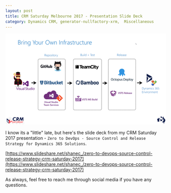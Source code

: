 ```yaml
---
layout: post
title: CRM Saturday Melbourne 2017 - Presentation Slide Deck 
category: Dynamics CRM, generator-nullfactory-xrm,  Miscellaneous
---
```

[![CRM Saturday Melbourne 2017](/images/posts/CrmSatSlideDeck/crm-sat-slide-deck.png)](https://www.slideshare.net/shanec_/zero-to-devops-source-control-release-strategy-crm-saturday-2017)

I know its a "little" late, but here's the slide deck from my CRM Saturday 2017 presentation  - `Zero to DevOps - Source Control and Release Strategy for Dynamics 365 Solutions`. 

<!--excerpt-->

[https://www.slideshare.net/shanec_/zero-to-devops-source-control-release-strategy-crm-saturday-2017](https://www.slideshare.net/shanec_/zero-to-devops-source-control-release-strategy-crm-saturday-2017)

As always, feel free to reach me through social media if you have any questions.